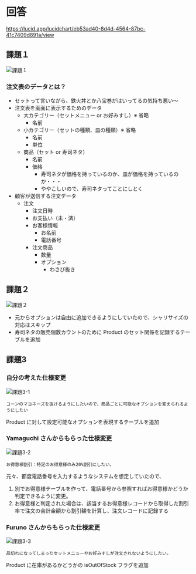 # 回答

https://lucid.app/lucidchart/eb53ad40-8d4d-4564-87bc-41c7409d891a/view

## 課題１

![課題１](https://lucid.app/publicSegments/view/f24de0f7-7b9d-41c5-a03e-6c8c115c72e0/image.png)

### 注文表のデータとは？

- セットって言いながら、鉄火丼とか八宝巻がはいってるの気持ち悪い〜
- 注文表を画面に表示するためのデータ
    - 大カテゴリー（セットメニュー or お好みすし）※ 省略
        - 名前
    - 小カテゴリー（セットの種類、皿の種類）※ 省略
        - 名前
        - 単位
    - 商品（セット or 寿司ネタ）
        - 名前
        - 価格
            - 寿司ネタが価格を持っているのか、皿が価格を持っているのか・・・
            - ややこしいので、寿司ネタってことにしとく
- 顧客が送信する注文データ
    - 注文
        - 注文日時
        - お支払い（未・済）
        - お客様情報
            - お名前
            - 電話番号
        - 注文商品
            - 数量
            - オプション
                - わさび抜き  
                
## 課題２

![課題２](https://lucid.app/publicSegments/view/1f476070-d81b-4217-84ea-d941aa81a59b/image.png)

- 元からオプションは自由に追加できるようにしていたので、シャリサイズの対応はスキップ
- 寿司ネタの販売個数カウントのために Product のセット関係を記録するテーブルを追加

## 課題3

### 自分の考えた仕様変更

![課題3-1](https://lucid.app/publicSegments/view/a436218b-9cb6-4afd-bbe8-96243490707d/image.png)

```
コーンのマヨネーズを抜けるようにしたいので、商品ごとに可能なオプションを変えられるようにしたい
```

Product に対して設定可能なオプションを表現するテーブルを追加

### Yamaguchi さんからもらった仕様変更

![課題3-2](https://lucid.app/publicSegments/view/2524e42c-8252-4664-9f07-ef2865d7aa95/image.png)


```
お得意様割引：特定のお得意様のみ20%割引にしたい。
```

元々、都度電話番号を入力するようなシステムを想定していたので、

1. 別でお得意様テーブルを作って、電話番号から参照すればお得意様かどうか判定できるように変更。
2. お得意様と判定された場合は、該当するお得意様レコードから取得した割引率で注文の合計金額から割引額を計算し、注文レコードに記録する

### Furuno さんからもらった仕様変更

![課題3-3](https://lucid.app/publicSegments/view/b12eefbb-a8d0-42d7-b5d7-146fbf8cb103/image.png)

```
品切れになってしまったセットメニューやお好みすしが注文されないようにしたい。
```

Product に在庫があるかどうかの isOutOfStock フラグを追加
